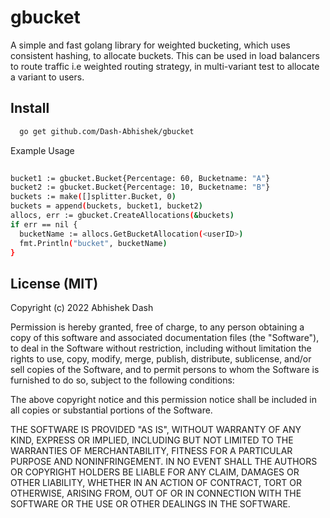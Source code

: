 # gbucket 

A simple and fast golang library for weighted bucketing, which uses consistent hashing, to allocate buckets.
This can be used in load balancers to route traffic i.e weighted routing strategy, in multi-variant test to allocate a variant to users.



## Install
```sh
  go get github.com/Dash-Abhishek/gbucket
```


Example Usage
```sh
  
bucket1 := gbucket.Bucket{Percentage: 60, Bucketname: "A"}
bucket2 := gbucket.Bucket{Percentage: 10, Bucketname: "B"}
buckets := make([]splitter.Bucket, 0)
buckets = append(buckets, bucket1, bucket2)
allocs, err := gbucket.CreateAllocations(&buckets)
if err == nil {
  bucketName := allocs.GetBucketAllocation(<userID>)
  fmt.Println("bucket", bucketName)
}

```




## License (MIT)
Copyright (c) 2022 Abhishek Dash

Permission is hereby granted, free of charge, to any person obtaining a copy of this software and associated documentation files (the "Software"), to deal in the Software without restriction, including without limitation the rights to use, copy, modify, merge, publish, distribute, sublicense, and/or sell copies of the Software, and to permit persons to whom the Software is furnished to do so, subject to the following conditions:

The above copyright notice and this permission notice shall be included in all copies or substantial portions of the Software.

THE SOFTWARE IS PROVIDED "AS IS", WITHOUT WARRANTY OF ANY KIND, EXPRESS OR IMPLIED, INCLUDING BUT NOT LIMITED TO THE WARRANTIES OF MERCHANTABILITY, FITNESS FOR A PARTICULAR PURPOSE AND NONINFRINGEMENT. IN NO EVENT SHALL THE AUTHORS OR COPYRIGHT HOLDERS BE LIABLE FOR ANY CLAIM, DAMAGES OR OTHER LIABILITY, WHETHER IN AN ACTION OF CONTRACT, TORT OR OTHERWISE, ARISING FROM, OUT OF OR IN CONNECTION WITH THE SOFTWARE OR THE USE OR OTHER DEALINGS IN THE SOFTWARE.
